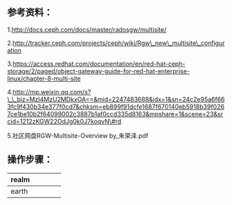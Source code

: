 ## 参考资料：

1.http://docs.ceph.com/docs/master/radosgw/multisite/

2.http://tracker.ceph.com/projects/ceph/wiki/Rgw\_new\_multisite\_configuration

3.https://access.redhat.com/documentation/en/red-hat-ceph-storage/2/paged/object-gateway-guide-for-red-hat-enterprise-linux/chapter-8-multi-site

4.http://mp.weixin.qq.com/s?\_\_biz=MzI4MzU2MDkxOA==&mid=2247483688&idx=1&sn=24c2e95a6f663fc9f430b34e377f0cd7&chksm=eb899f91dcfe1687f670140eb5918b39f0267ce1be10b2f64099002c3887b1af0ccd335d8163&mpshare=1&scene=23&srcid=1212zKGW22OdJg0k0J7koqvN\#rd

5.社区网盘RGW-Multisite-Overview by\_朱荣泽.pdf



## 操作步骤：

| realm |  |  |  |  |
| :--- | :--- | :--- | :--- | :--- |
| earth |  |  |  |  |



